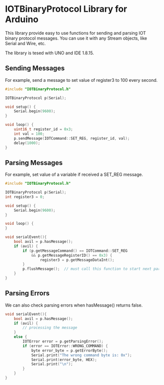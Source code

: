 IOTBinaryProtocol Library for Arduino
=====================================

This library provide easy to use functions for sending and parsing IOT binary protocol messages. You can use it with any Stream objects, like Serial and Wire, etc.

The library is tesed with UNO and IDE 1.8.15.

## Sending Messages

For example, send a message to set value of register3 to 100 every second.

```c++
#include "IOTBinaryProtocol.h"

IOTBinaryProtocol p(Serial);

void setup() {
    Serial.begin(9600);
}

void loop() {
    uint16_t register_id = 0x3;
    int val = 100;
    p.sendMessage(IOTCommand::SET_REG, register_id, val);
    delay(1000);
}
```

## Parsing Messages

For example, set value of a variable if received a SET_REG message.

```c++
#include "IOTBinaryProtocol.h"

IOTBinaryProtocol p(Serial);
int register3 = 0;

void setup() {
    Serial.begin(9600);
}

void loop() {
}

void serialEvent(){
    bool avil = p.hasMessage();
    if (avil) {
        if (p.getMessageCommand() == IOTCommand::SET_REG
            && p.getMessageRegisterID() == 0x3) {
                register3 = p.getMessageDataInt();
        }
        p.flushMessage();  // must call this function to start next parsing
    }
}
```

## Parsing Errors

We can also check parsing errors when hasMessage() returns false.

```c++
void serialEvent(){
    bool avil = p.hasMessage();
    if (avil) {
        // processing the message
    }
    else {
        IOTError error = p.getParsingError();
        if (error == IOTError::WRONG_COMMAND) {
            byte error_byte = p.getErrorByte();
            Serial.print("The wrong command byte is: 0x");
            Serial.print(error_byte, HEX);
            Serial.print("\n");
        }
    }
}

```
